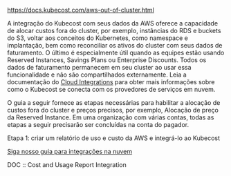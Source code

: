 https://docs.kubecost.com/aws-out-of-cluster.html

A integração do Kubecost com seus dados da AWS oferece a capacidade de alocar custos fora do cluster, por exemplo, instâncias do RDS e buckets do S3, voltar aos conceitos do Kubernetes, como namespace e implantação, bem como reconciliar os ativos do cluster com seus dados de faturamento. O último é especialmente útil quando as equipes estão usando Reserved Instances, Savings Plans ou Enterprise Discounts. Todos os dados de faturamento permanecem em seu cluster ao usar essa funcionalidade e não são compartilhados externamente. Leia a documentação do [Cloud Integrations](https://github.com/kubecost/docs/blob/master/cloud-integration.md) para obter mais informações sobre como o Kubecost se conecta com os provedores de serviços em nuvem.

O guia a seguir fornece as etapas necessárias para habilitar a alocação de custos fora do cluster e preços precisos, por exemplo, Alocação de preço da Reserved Instance. Em uma organização com várias contas, todas as etapas a seguir precisarão ser concluídas na conta do pagador.

Etapa 1: criar um relatório de uso e custo da AWS e integrá-lo ao Kubecost

[Siga nosso guia para integrações na nuvem](https://github.com/kubecost/docs/blob/master/aws-cloud-integrations.md)

DOC :: Cost and Usage Report Integration

